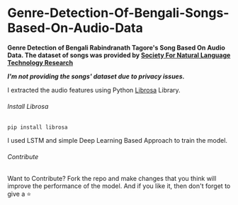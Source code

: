 # Genre-Detection-Of-Bengali-Songs-Based-On-Audio-Data
**Genre Detection of Bengali Rabindranath Tagore's Song Based On Audio Data. The dataset of songs was provided by [Society For Natural Language Technology Research](https://nltr.org/)**


**_I'm not providing the songs' dataset due to privacy issues._**

I extracted the audio features using Python [Librosa](https://github.com/librosa/librosa) Library.


###### Install Librosa

`pip install librosa`

I used LSTM and simple Deep Learning Based Approach to train the model.

###### Contribute

Want to Contribute? Fork the repo and make changes that you think will improve the performance of the model. And if you like it, then don't forget to give a ⭐
